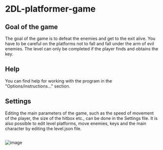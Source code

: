 # 2DL-platformer-game

## Goal of the game
The goal of the game is to defeat the enemies and get to the exit alive. You have to be careful on the platforms not to fall and fall under the arm of evil enemies. The level can only be completed if the player finds and obtains the key.

## Help
You can find help for working with the program in the "Options/instructions..." section.

## Settings 

Editing the main parameters of the game, such as the speed of movement of the player, the size of the hitbox etc., can be done in the Settings file.
It is also possible to edit level platforms, move enemies, keys and the main character by editing the level.json file.

## 

![image](https://user-images.githubusercontent.com/84513267/180450472-17f64e14-d770-44db-817a-3d72970f5816.png)
